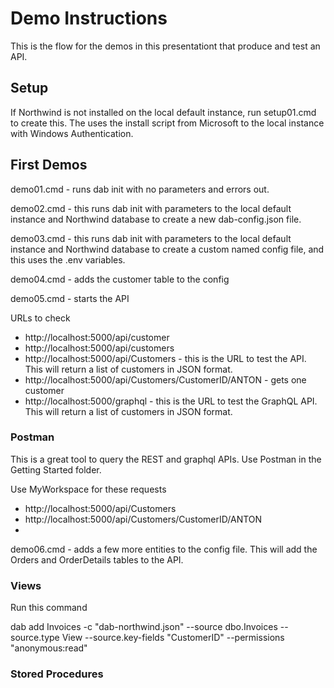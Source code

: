 # Demo Instructions

This is the flow for the demos in this presentationt that produce and test an API.

## Setup
If Northwind is not installed on the local default instance, run setup01.cmd to create this. The uses the install script from Microsoft to the local instance with Windows Authentication.

## First Demos

demo01.cmd - runs dab init with no parameters and errors out.

demo02.cmd - this runs dab init with parameters to the local default instance and Northwind database to create a new dab-config.json file.

demo03.cmd - this runs dab init with parameters to the local default instance and Northwind database to create a custom named config file, and this uses the .env variables.

demo04.cmd - adds the customer table to the config

demo05.cmd - starts the API

URLs to check
- http://localhost:5000/api/customer
- http://localhost:5000/api/customers
- http://localhost:5000/api/Customers - this is the URL to test the API. This will return a list of customers in JSON format.
- http://localhost:5000/api/Customers/CustomerID/ANTON - gets one customer
- http://localhost:5000/graphql - this is the URL to test the GraphQL API. This will return a list of customers in JSON format.

### Postman
This is a great tool to query the REST and graphql APIs. Use Postman in the Getting Started folder. 

Use MyWorkspace for these requests
- http://localhost:5000/api/Customers
- http://localhost:5000/api/Customers/CustomerID/ANTON
- 



demo06.cmd - adds a few more entities to the config file. This will add the Orders and OrderDetails tables to the API.

### Views
Run this command

dab add Invoices -c "dab-northwind.json" --source dbo.Invoices --source.type View --source.key-fields "CustomerID" --permissions "anonymous:read"


### Stored Procedures

